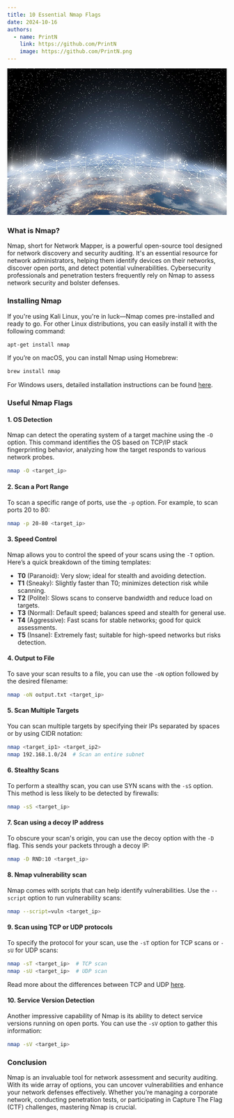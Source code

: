 ```yaml
---
title: 10 Essential Nmap Flags
date: 2024-10-16
authors:
  - name: PrintN
    link: https://github.com/PrintN
    image: https://github.com/PrintN.png
---
```

![Image 0](./0.webp)
### What is Nmap?
Nmap, short for Network Mapper, is a powerful open-source tool designed for network discovery and security auditing. It's an essential resource for network administrators, helping them identify devices on their networks, discover open ports, and detect potential vulnerabilities. Cybersecurity professionals and penetration testers frequently rely on Nmap to assess network security and bolster defenses.

### Installing Nmap
If you're using Kali Linux, you're in luck—Nmap comes pre-installed and ready to go. For other Linux distributions, you can easily install it with the following command:
```bash
apt-get install nmap
```
If you’re on macOS, you can install Nmap using Homebrew:
```bash
brew install nmap
```
For Windows users, detailed installation instructions can be found [here](https://nmap.org/download.html#windows).

### Useful Nmap Flags
#### 1. OS Detection
Nmap can detect the operating system of a target machine using the ```-O``` option. This command identifies the OS based on TCP/IP stack fingerprinting behavior, analyzing how the target responds to various network probes.
```bash
nmap -O <target_ip>
```

#### 2. Scan a Port Range
To scan a specific range of ports, use the ```-p``` option. For example, to scan ports 20 to 80:
```bash
nmap -p 20-80 <target_ip>
```

#### 3. Speed Control
Nmap allows you to control the speed of your scans using the ```-T``` option. Here’s a quick breakdown of the timing templates:
- **T0** (Paranoid): Very slow; ideal for stealth and avoiding detection.
- **T1** (Sneaky): Slightly faster than T0; minimizes detection risk while scanning.
- **T2** (Polite): Slows scans to conserve bandwidth and reduce load on targets.
- **T3** (Normal): Default speed; balances speed and stealth for general use.
- **T4** (Aggressive): Fast scans for stable networks; good for quick assessments.
- **T5** (Insane): Extremely fast; suitable for high-speed networks but risks detection.

#### 4. Output to File
To save your scan results to a file, you can use the ```-oN``` option followed by the desired filename:

```bash
nmap -oN output.txt <target_ip>
```

#### 5. Scan Multiple Targets
You can scan multiple targets by specifying their IPs separated by spaces or by using CIDR notation:

```bash
nmap <target_ip1> <target_ip2>
nmap 192.168.1.0/24  # Scan an entire subnet
```

#### 6. Stealthy Scans
To perform a stealthy scan, you can use SYN scans with the ```-sS``` option. This method is less likely to be detected by firewalls:

```bash
nmap -sS <target_ip>
```

#### 7. Scan using a decoy IP address
To obscure your scan's origin, you can use the decoy option with the ```-D``` flag. This sends your packets through a decoy IP:

```bash
nmap -D RND:10 <target_ip>
```

#### 8. Nmap vulnerability scan
Nmap comes with scripts that can help identify vulnerabilities. Use the ```--script``` option to run vulnerability scans:

```bash
nmap --script=vuln <target_ip>
```

#### 9. Scan using TCP or UDP protocols
To specify the protocol for your scan, use the ```-sT``` option for TCP scans or ```-sU``` for UDP scans:
```bash
nmap -sT <target_ip>  # TCP scan
nmap -sU <target_ip>  # UDP scan
```
Read more about the differences between TCP and UDP [here](https://www.geeksforgeeks.org/differences-between-tcp-and-udp/).

#### 10. Service Version Detection
Another impressive capability of Nmap is its ability to detect service versions running on open ports. You can use the ```-sV``` option to gather this information:
```bash
nmap -sV <target_ip>
```

### Conclusion
Nmap is an invaluable tool for network assessment and security auditing. With its wide array of options, you can uncover vulnerabilities and enhance your network defenses effectively. Whether you’re managing a corporate network, conducting penetration tests, or participating in Capture The Flag (CTF) challenges, mastering Nmap is crucial.